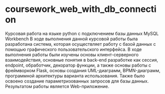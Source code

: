# coursework_web_with_db_connection
Курсовая работа на языке python с подключением базы данных MySQL Workbench
В ходе выполнения данной курсовой работы была разработана система, которая осуществляет работу с базой данных с помощью графического пользовательского интерфейса.
В ходе выполнения работы были изучены основы клиент-серверного взаимодействия, основные понятия в back-end разработке как сессия, endpoint, обработчик, декоратор функции, 
а также основы работы с фреймворком Flask, основы создания UML-диаграмм, BPMN-диаграмм, программной архитектуры варианта использования. 
Также было освоено создание параметризованных запросов для базы данных.
Результатом работы является Web-приложение.
